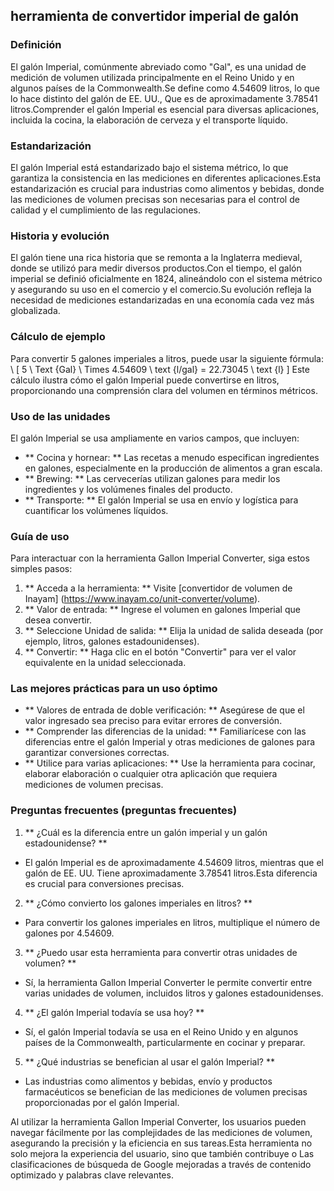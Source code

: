 ## herramienta de convertidor imperial de galón

### Definición
El galón Imperial, comúnmente abreviado como "Gal", es una unidad de medición de volumen utilizada principalmente en el Reino Unido y en algunos países de la Commonwealth.Se define como 4.54609 litros, lo que lo hace distinto del galón de EE. UU., Que es de aproximadamente 3.78541 litros.Comprender el galón Imperial es esencial para diversas aplicaciones, incluida la cocina, la elaboración de cerveza y el transporte líquido.

### Estandarización
El galón Imperial está estandarizado bajo el sistema métrico, lo que garantiza la consistencia en las mediciones en diferentes aplicaciones.Esta estandarización es crucial para industrias como alimentos y bebidas, donde las mediciones de volumen precisas son necesarias para el control de calidad y el cumplimiento de las regulaciones.

### Historia y evolución
El galón tiene una rica historia que se remonta a la Inglaterra medieval, donde se utilizó para medir diversos productos.Con el tiempo, el galón imperial se definió oficialmente en 1824, alineándolo con el sistema métrico y asegurando su uso en el comercio y el comercio.Su evolución refleja la necesidad de mediciones estandarizadas en una economía cada vez más globalizada.

### Cálculo de ejemplo
Para convertir 5 galones imperiales a litros, puede usar la siguiente fórmula:
\ [
5 \ Text {Gal} \ Times 4.54609 \ text {l/gal} = 22.73045 \ text {l}
\]
Este cálculo ilustra cómo el galón Imperial puede convertirse en litros, proporcionando una comprensión clara del volumen en términos métricos.

### Uso de las unidades
El galón Imperial se usa ampliamente en varios campos, que incluyen:
- ** Cocina y hornear: ** Las recetas a menudo especifican ingredientes en galones, especialmente en la producción de alimentos a gran escala.
- ** Brewing: ** Las cervecerías utilizan galones para medir los ingredientes y los volúmenes finales del producto.
- ** Transporte: ** El galón Imperial se usa en envío y logística para cuantificar los volúmenes líquidos.

### Guía de uso
Para interactuar con la herramienta Gallon Imperial Converter, siga estos simples pasos:
1. ** Acceda a la herramienta: ** Visite [convertidor de volumen de Inayam] (https://www.inayam.co/unit-converter/volume).
2. ** Valor de entrada: ** Ingrese el volumen en galones Imperial que desea convertir.
3. ** Seleccione Unidad de salida: ** Elija la unidad de salida deseada (por ejemplo, litros, galones estadounidenses).
4. ** Convertir: ** Haga clic en el botón "Convertir" para ver el valor equivalente en la unidad seleccionada.

### Las mejores prácticas para un uso óptimo
- ** Valores de entrada de doble verificación: ** Asegúrese de que el valor ingresado sea preciso para evitar errores de conversión.
- ** Comprender las diferencias de la unidad: ** Familiarícese con las diferencias entre el galón Imperial y otras mediciones de galones para garantizar conversiones correctas.
- ** Utilice para varias aplicaciones: ** Use la herramienta para cocinar, elaborar elaboración o cualquier otra aplicación que requiera mediciones de volumen precisas.

### Preguntas frecuentes (preguntas frecuentes)

1. ** ¿Cuál es la diferencia entre un galón imperial y un galón estadounidense? **
- El galón Imperial es de aproximadamente 4.54609 litros, mientras que el galón de EE. UU. Tiene aproximadamente 3.78541 litros.Esta diferencia es crucial para conversiones precisas.

2. ** ¿Cómo convierto los galones imperiales en litros? **
- Para convertir los galones imperiales en litros, multiplique el número de galones por 4.54609.

3. ** ¿Puedo usar esta herramienta para convertir otras unidades de volumen? **
- Sí, la herramienta Gallon Imperial Converter le permite convertir entre varias unidades de volumen, incluidos litros y galones estadounidenses.

4. ** ¿El galón Imperial todavía se usa hoy? **
- Sí, el galón Imperial todavía se usa en el Reino Unido y en algunos países de la Commonwealth, particularmente en cocinar y preparar.

5. ** ¿Qué industrias se benefician al usar el galón Imperial? **
- Las industrias como alimentos y bebidas, envío y productos farmacéuticos se benefician de las mediciones de volumen precisas proporcionadas por el galón Imperial.

Al utilizar la herramienta Gallon Imperial Converter, los usuarios pueden navegar fácilmente por las complejidades de las mediciones de volumen, asegurando la precisión y la eficiencia en sus tareas.Esta herramienta no solo mejora la experiencia del usuario, sino que también contribuye o Las clasificaciones de búsqueda de Google mejoradas a través de contenido optimizado y palabras clave relevantes.